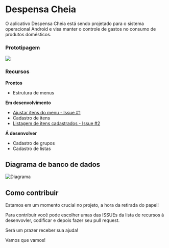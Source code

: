 # Despensa Cheia

O aplicativo Despensa Cheia está sendo projetado para o sistema operacional Android e visa manter o controle de gastos no consumo de produtos domésticos.

### Prototipagem

![](https://github.com/devnetgomez/despensacheia/blob/master/Prot%C3%B3tipo%20UI-UX%20/lista-de-consumo.png?raw=true)

### Recursos

**Prontos**
* Estrutura de menus

**Em desenvolvimento**
* [Ajustar itens do menu - Issue #1](https://github.com/devnetgomez/dispensacheia/issues/1)
* Cadastro de itens
* [Listagem de itens cadastrados - Issue #2](https://github.com/devnetgomez/dispensacheia/issues/2)

**Á desenvolver**
* Cadastro de grupos
* Cadastro de listas

## Diagrama de banco de dados

![Diagrama](https://github.com/devnetgomez/dispensacheia/blob/master/data-model-diagram.png)


## Como contribuir

Estamos em um momento crucial no projeto, a hora da retirada do papel!

Para contribuir você pode escolher umas das ISSUEs da lista de recursos à desenvovler, codificar e depois fazer seu pull request.

Será um prazer receber sua ajuda!

Vamos que vamos!


